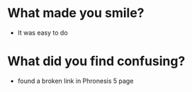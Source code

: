 # What made you smile?
- It was easy to do
  
# What did you find confusing?
  * found a broken link in Phronesis 5 page